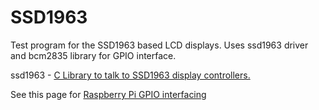 SSD1963
=======

Test program for the SSD1963 based LCD displays.
Uses ssd1963 driver and bcm2835 library for GPIO interface.

ssd1963 - [C Library to talk to SSD1963 display controllers.](https://github.com/fbrausse/ssd1963)

See this page for [Raspberry Pi GPIO interfacing](http://www.combinatorialdesign.com/boards/Raspberry_Pi/)
